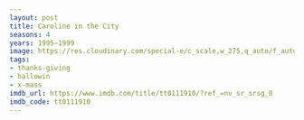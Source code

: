 ```yaml
---
layout: post
title: Caroline in the City
seasons: 4
years: 1995–1999
image: https://res.cloudinary.com/special-e/c_scale,w_275,q_auto/f_auto/Series%20posters/Caroline_in_the_City.png
tags:
- thanks-giving
- hallowin
- x-mass
imdb_url: https://www.imdb.com/title/tt0111910/?ref_=nv_sr_srsg_0
imdb_code: tt0111910
---
```

